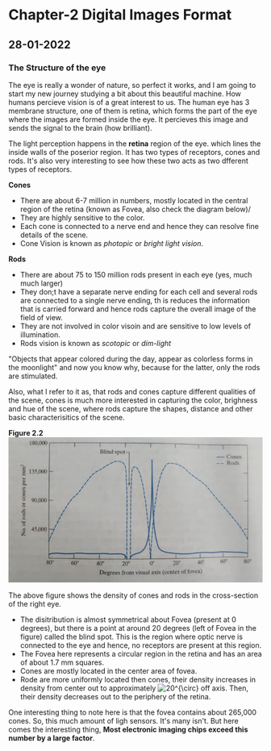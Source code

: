 # Chapter-2 Digital Images Format 

## 28-01-2022 

### The Structure of the eye 
The eye is really a wonder of nature, so perfect it works, and I am going to start my new journey studying a bit about this beautiful machine. How humans percieve
vision is of a great interest to us. The human eye has 3 membrane structure, one of them is retina, which forms the part of the eye where the images are 
formed inside the eye. It percieves this image and sends the signal to the brain (how brilliant). 

The light perception happens in the **retina** region of the eye. which lines the inside walls of the poserior region. It has two types of receptors, cones and rods. It's also very interesting to see how these two acts as two dfferent types of receptors. 

 **Cones**
- There are about 6-7 million in numbers, mostly located in the central region of the retina (known as Fovea, also check the diagram below)/
- They are highly sensitive to the color. 
- Each cone is connected to a nerve end and hence they can resolve fine details of the scene. 
- Cone Vision is known as <i>photopic</i> or <i>bright light vision</i>.

**Rods**
- There are about 75 to 150 million rods present in each eye (yes, much much larger)
- They don;t have a separate nerve ending for each cell and several rods are connected to a single nerve ending, th is reduces the information that is carried forward and hence rods capture the overall image of the field of view. 
- They are not involved in color visoin and are sensitive to low levels of illumination. 
- Rods vision is known as <i>scotopic </i> or <i>dim-light </i>



"Objects that appear colored during the day, appear as colorless forms in the moonlight" and now you know why, because for the latter, only the rods are stimulated. 


Also, what I refer to it as, that rods and cones capture different qualities of the scene, cones is much more interested in capturing the color, brighness and hue of the scene, where rods capture the shapes, distance and other basic characterisitics of the scene. 


**Figure 2.2**
<br>
![](images/figure_2_2.jpeg)

The above figure shows the density of cones and rods in the cross-section of the right eye. 
- The disitribution is almost symmetrical about Fovea (present at 0 degrees), but there is a point at around 20 degrees (left of Fovea in the figure) called the blind spot. This is the region where optic nerve is connected to the eye and hence, no receptors are present at this region. 
- The Fovea here represents a circular region in the retina and has an area of about 1.7 mm squares. 
- Cones are mostly located in the center area of fovea. 
- Rode are more uniformly located then cones, their density increases in density from center out to approximately <img src="https://latex.codecogs.com/svg.image?20^{\circ}" title="20^{\circ}" /> off axis. Then, their density decreases out to the periphery of the retina.

One interesting thing to note here is that the fovea contains about 265,000 cones. So, this much amount of ligh sensors. It's many isn't. But here comes the interesting thing, **Most electronic imaging chips exceed this number by a large factor**.
